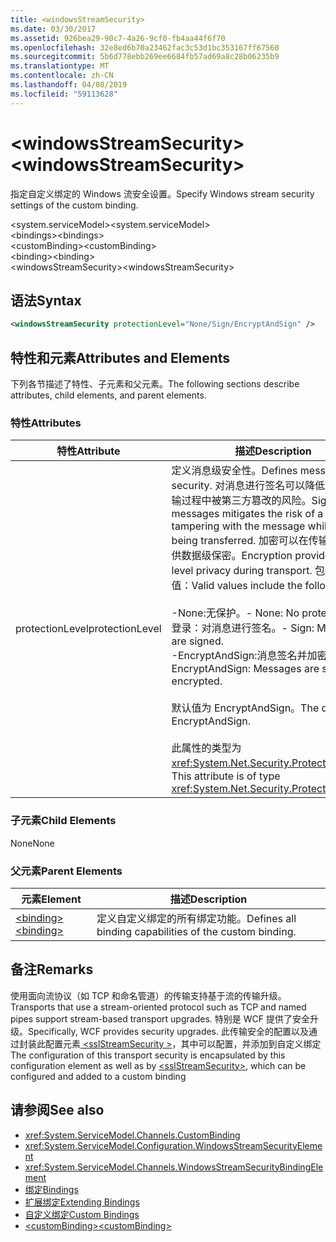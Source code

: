 ```yaml
---
title: <windowsStreamSecurity>
ms.date: 03/30/2017
ms.assetid: 926bea29-90c7-4a26-9cf0-fb4aa44f6f70
ms.openlocfilehash: 32e8ed6b70a23462fac3c53d1bc353167ff67560
ms.sourcegitcommit: 5b6d778ebb269ee6684fb57ad69a8c28b06235b9
ms.translationtype: MT
ms.contentlocale: zh-CN
ms.lasthandoff: 04/08/2019
ms.locfileid: "59113628"
---
```

# <a name="windowsstreamsecurity"></a><span data-ttu-id="2de52-101">\<windowsStreamSecurity></span><span class="sxs-lookup"><span data-stu-id="2de52-101">\<windowsStreamSecurity></span></span>
<span data-ttu-id="2de52-102">指定自定义绑定的 Windows 流安全设置。</span><span class="sxs-lookup"><span data-stu-id="2de52-102">Specify Windows stream security settings of the custom binding.</span></span>  
  
 <span data-ttu-id="2de52-103">\<system.serviceModel></span><span class="sxs-lookup"><span data-stu-id="2de52-103">\<system.serviceModel></span></span>  
<span data-ttu-id="2de52-104">\<bindings></span><span class="sxs-lookup"><span data-stu-id="2de52-104">\<bindings></span></span>  
<span data-ttu-id="2de52-105">\<customBinding></span><span class="sxs-lookup"><span data-stu-id="2de52-105">\<customBinding></span></span>  
<span data-ttu-id="2de52-106">\<binding></span><span class="sxs-lookup"><span data-stu-id="2de52-106">\<binding></span></span>  
<span data-ttu-id="2de52-107">\<windowsStreamSecurity></span><span class="sxs-lookup"><span data-stu-id="2de52-107">\<windowsStreamSecurity></span></span>  
  
## <a name="syntax"></a><span data-ttu-id="2de52-108">语法</span><span class="sxs-lookup"><span data-stu-id="2de52-108">Syntax</span></span>  
  
```xml  
<windowsStreamSecurity protectionLevel="None/Sign/EncryptAndSign" />
```  
  
## <a name="attributes-and-elements"></a><span data-ttu-id="2de52-109">特性和元素</span><span class="sxs-lookup"><span data-stu-id="2de52-109">Attributes and Elements</span></span>  
 <span data-ttu-id="2de52-110">下列各节描述了特性、子元素和父元素。</span><span class="sxs-lookup"><span data-stu-id="2de52-110">The following sections describe attributes, child elements, and parent elements.</span></span>  
  
### <a name="attributes"></a><span data-ttu-id="2de52-111">特性</span><span class="sxs-lookup"><span data-stu-id="2de52-111">Attributes</span></span>  
  
|<span data-ttu-id="2de52-112">特性</span><span class="sxs-lookup"><span data-stu-id="2de52-112">Attribute</span></span>|<span data-ttu-id="2de52-113">描述</span><span class="sxs-lookup"><span data-stu-id="2de52-113">Description</span></span>|  
|---------------|-----------------|  
|<span data-ttu-id="2de52-114">protectionLevel</span><span class="sxs-lookup"><span data-stu-id="2de52-114">protectionLevel</span></span>|<span data-ttu-id="2de52-115">定义消息级安全性。</span><span class="sxs-lookup"><span data-stu-id="2de52-115">Defines message-level security.</span></span> <span data-ttu-id="2de52-116">对消息进行签名可以降低该消息在传输过程中被第三方篡改的风险。</span><span class="sxs-lookup"><span data-stu-id="2de52-116">Signing messages mitigates the risk of a third party tampering with the message while it is being transferred.</span></span> <span data-ttu-id="2de52-117">加密可以在传输过程中提供数据级保密。</span><span class="sxs-lookup"><span data-stu-id="2de52-117">Encryption provides data-level privacy during transport.</span></span> <span data-ttu-id="2de52-118">包括以下有效值：</span><span class="sxs-lookup"><span data-stu-id="2de52-118">Valid values include the following:</span></span><br /><br /> <span data-ttu-id="2de52-119">-None:无保护。</span><span class="sxs-lookup"><span data-stu-id="2de52-119">-   None: No protection.</span></span><br /><span data-ttu-id="2de52-120">登录：对消息进行签名。</span><span class="sxs-lookup"><span data-stu-id="2de52-120">-   Sign: Messages are signed.</span></span><br /><span data-ttu-id="2de52-121">-EncryptAndSign:消息签名并加密。</span><span class="sxs-lookup"><span data-stu-id="2de52-121">-   EncryptAndSign: Messages are signed and encrypted.</span></span><br /><br /> <span data-ttu-id="2de52-122">默认值为 EncryptAndSign。</span><span class="sxs-lookup"><span data-stu-id="2de52-122">The default is EncryptAndSign.</span></span><br /><br /> <span data-ttu-id="2de52-123">此属性的类型为 <xref:System.Net.Security.ProtectionLevel>。</span><span class="sxs-lookup"><span data-stu-id="2de52-123">This attribute is of type <xref:System.Net.Security.ProtectionLevel>.</span></span>|  
  
### <a name="child-elements"></a><span data-ttu-id="2de52-124">子元素</span><span class="sxs-lookup"><span data-stu-id="2de52-124">Child Elements</span></span>  
 <span data-ttu-id="2de52-125">None</span><span class="sxs-lookup"><span data-stu-id="2de52-125">None</span></span>  
  
### <a name="parent-elements"></a><span data-ttu-id="2de52-126">父元素</span><span class="sxs-lookup"><span data-stu-id="2de52-126">Parent Elements</span></span>  
  
|<span data-ttu-id="2de52-127">元素</span><span class="sxs-lookup"><span data-stu-id="2de52-127">Element</span></span>|<span data-ttu-id="2de52-128">描述</span><span class="sxs-lookup"><span data-stu-id="2de52-128">Description</span></span>|  
|-------------|-----------------|  
|[<span data-ttu-id="2de52-129">\<binding></span><span class="sxs-lookup"><span data-stu-id="2de52-129">\<binding></span></span>](../../../../../docs/framework/misc/binding.md)|<span data-ttu-id="2de52-130">定义自定义绑定的所有绑定功能。</span><span class="sxs-lookup"><span data-stu-id="2de52-130">Defines all binding capabilities of the custom binding.</span></span>|  
  
## <a name="remarks"></a><span data-ttu-id="2de52-131">备注</span><span class="sxs-lookup"><span data-stu-id="2de52-131">Remarks</span></span>  
 <span data-ttu-id="2de52-132">使用面向流协议（如 TCP 和命名管道）的传输支持基于流的传输升级。</span><span class="sxs-lookup"><span data-stu-id="2de52-132">Transports that use a stream-oriented protocol such as TCP and named pipes support stream-based transport upgrades.</span></span> <span data-ttu-id="2de52-133">特别是 WCF 提供了安全升级。</span><span class="sxs-lookup"><span data-stu-id="2de52-133">Specifically, WCF provides security upgrades.</span></span> <span data-ttu-id="2de52-134">此传输安全的配置以及通过封装此配置元素[ \<sslStreamSecurity >](../../../../../docs/framework/configure-apps/file-schema/wcf/sslstreamsecurity.md)，其中可以配置，并添加到自定义绑定</span><span class="sxs-lookup"><span data-stu-id="2de52-134">The configuration of this transport security is encapsulated by this configuration element  as well as by [\<sslStreamSecurity>](../../../../../docs/framework/configure-apps/file-schema/wcf/sslstreamsecurity.md), which can be configured and added to a custom binding</span></span>  
  
## <a name="see-also"></a><span data-ttu-id="2de52-135">请参阅</span><span class="sxs-lookup"><span data-stu-id="2de52-135">See also</span></span>

- <xref:System.ServiceModel.Channels.CustomBinding>
- <xref:System.ServiceModel.Configuration.WindowsStreamSecurityElement>
- <xref:System.ServiceModel.Channels.WindowsStreamSecurityBindingElement>
- [<span data-ttu-id="2de52-136">绑定</span><span class="sxs-lookup"><span data-stu-id="2de52-136">Bindings</span></span>](../../../../../docs/framework/wcf/bindings.md)
- [<span data-ttu-id="2de52-137">扩展绑定</span><span class="sxs-lookup"><span data-stu-id="2de52-137">Extending Bindings</span></span>](../../../../../docs/framework/wcf/extending/extending-bindings.md)
- [<span data-ttu-id="2de52-138">自定义绑定</span><span class="sxs-lookup"><span data-stu-id="2de52-138">Custom Bindings</span></span>](../../../../../docs/framework/wcf/extending/custom-bindings.md)
- [<span data-ttu-id="2de52-139">\<customBinding></span><span class="sxs-lookup"><span data-stu-id="2de52-139">\<customBinding></span></span>](../../../../../docs/framework/configure-apps/file-schema/wcf/custombinding.md)
